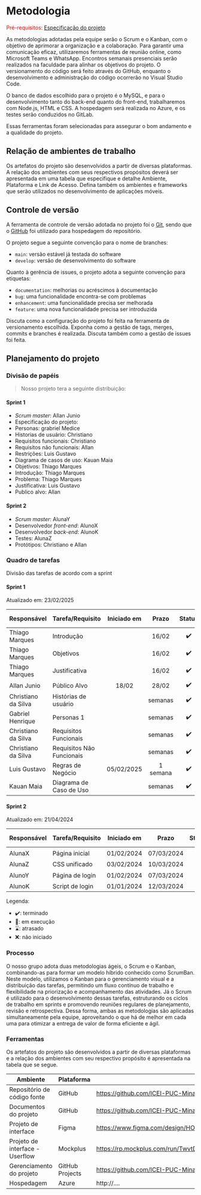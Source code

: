 
# Metodologia

<span style="color:red">Pré-requisitos: <a href="02-Especificacao.md"> Especificação do projeto</a></span>

As metodologias adotadas pela equipe serão o Scrum e o Kanban, com o objetivo de aprimorar a organização e a colaboração. Para garantir uma comunicação eficaz, utilizaremos ferramentas de reunião online, como Microsoft Teams e WhatsApp. Encontros semanais presenciais serão realizados na faculdade para alinhar os objetivos do projeto. O versionamento do código será feito através do GitHub, enquanto o desenvolvimento e administração do código ocorrerão no Visual Studio Code.

O banco de dados escolhido para o projeto é o MySQL, e para o desenvolvimento tanto do back-end quanto do front-end, trabalharemos com Node.js, HTML e CSS. A hospedagem será realizada no Azure, e os testes serão conduzidos no GitLab.

Essas ferramentas foram selecionadas para assegurar o bom andamento e a qualidade do projeto.

## Relação de ambientes de trabalho

Os artefatos do projeto são desenvolvidos a partir de diversas plataformas. A relação dos ambientes com seus respectivos propósitos deverá ser apresentada em uma tabela que especifique e detalhe Ambiente, Plataforma e Link de Acesso. Defina também os ambientes e frameworks que serão utilizados no desenvolvimento de aplicações móveis.

## Controle de versão

A ferramenta de controle de versão adotada no projeto foi o [Git](https://git-scm.com/), sendo que o [GitHub](https://github.com) foi utilizado para hospedagem do repositório.

O projeto segue a seguinte convenção para o nome de branches:

- `main`: versão estável já testada do software
- `develop`: versão de desenvolvimento do software

Quanto à gerência de issues, o projeto adota a seguinte convenção para etiquetas:

- `documentation`: melhorias ou acréscimos à documentação
- `bug`: uma funcionalidade encontra-se com problemas
- `enhancement`: uma funcionalidade precisa ser melhorada
- `feature`: uma nova funcionalidade precisa ser introduzida

Discuta como a configuração do projeto foi feita na ferramenta de versionamento escolhida. Exponha como a gestão de tags, merges, commits e branches é realizada. Discuta também como a gestão de issues foi feita.

## Planejamento do projeto

###  Divisão de papéis

> Nosso projeto tera a seguinte distribuição:

#### Sprint 1
- _Scrum master_: Allan Junio
- Especificação do projeto: 
- Personas: grabriel Medice
- Historias de usuário: Christiano
- Requisitos funcionais: Christiano
- Requisitos não funcionais: Allan
- Restrições: Luis Gustavo
- Diagrama de casos de uso: Kauan Maia
- Objetivos: Thiago Marques
- Introdução: Thiago Marques
- Problema: Thiago Marques
- Justificativa: Luis Gustavo
- Publico alvo: Allan



#### Sprint 2
- _Scrum master_: AlunaY
- Desenvolvedor _front-end_: AlunoX
- Desenvolvedor _back-end_: AlunoK
- Testes: AlunaZ
- Protótipos: Christiano e Allan

###  Quadro de tarefas

Divisão das tarefas de acordo com a sprint 

#### Sprint 1

Atualizado em: 23/02/2025

| Responsável   | Tarefa/Requisito | Iniciado em    | Prazo      | Status | Terminado em    |
| :----         |    :----         |      :----:    | :----:     | :----: | :----:          |
|Thiago Marques | Introdução |     |16/02  | ✔️    |  26/02    |
|Thiago Marques | Objetivos    |     | 16/02 | ✔️    | 26/02                |
|Thiago Marques | Justificativa   |     | 16/02 | ✔️    |  26/02 
|Allan Junio | Público Alvo  |  18/02   | 28/02 | ✔️    | 28/02  |
|Christiano da Silva|  Histórias de usuário  |     |semanas | ✔️      |                 |
| Gabriel Henrique| Personas 1  |         | semanas | ✔️      |       |
| Christiano da Silva| Requisitos Funcionais  |         | semanas | ✔️      |       |
| Christiano da Silva| Requisitos Não Funcionais  |         |semanas  | ✔️      |       |
| Luis Gustavo | Regras de Negócio  |   05/02/2025      | 1 semana | ✔️      |  11/02/2025     |
| Kauan Maia | Diagrama de Caso de Uso  |        |  semanas | ✔️      |      |


#### Sprint 2

Atualizado em: 21/04/2024

| Responsável   | Tarefa/Requisito | Iniciado em    | Prazo      | Status | Terminado em    |
| :----         |    :----         |      :----:    | :----:     | :----: | :----:          |
| AlunaX        | Página inicial   | 01/02/2024     | 07/03/2024 | ✔️    | 05/02/2024      |
| AlunaZ        | CSS unificado    | 03/02/2024     | 10/03/2024 | 📝    |                 |
| AlunoY        | Página de login  | 01/02/2024     | 07/03/2024 | ⌛     |                 |
| AlunoK        | Script de login  |  01/01/2024    | 12/03/2024 | ❌    |       |


Legenda:
- ✔️: terminado
- 📝: em execução
- ⌛: atrasado
- ❌: não iniciado



### Processo

O nosso grupo adota duas metodologias ágeis, o Scrum e o Kanban, combinando-as para formar um modelo híbrido conhecido como ScrumBan. Neste modelo, utilizamos o Kanban para o gerenciamento visual e a distribuição das tarefas, permitindo um fluxo contínuo de trabalho e flexibilidade na priorização e acompanhamento das atividades. Já o Scrum é utilizado para o desenvolvimento dessas tarefas, estruturando os ciclos de trabalho em sprints e promovendo reuniões regulares de planejamento, revisão e retrospectiva. Dessa forma, ambas as metodologias são aplicadas simultaneamente pela equipe, aproveitando o que há de melhor em cada uma para otimizar a entrega de valor de forma eficiente e ágil.

### Ferramentas

Os artefatos do projeto são desenvolvidos a partir de diversas plataformas e a relação dos ambientes com seu respectivo propósito é apresentada na tabela que se segue.

| Ambiente                            | Plataforma                         | Link de acesso                         |
|-------------------------------------|------------------------------------|----------------------------------------|
| Repositório de código fonte         | GitHub                             | https://github.com/ICEI-PUC-Minas-PCO-ADS-TI/2025-1-p3-tidai-Grupo2/tree/main                         |
| Documentos do projeto               | GitHub                             |https://github.com/ICEI-PUC-Minas-PCO-ADS-TI/2025-1-p3-tidai-Grupo2/tree/main                          |
| Projeto de interface                | Figma                              | https://www.figma.com/design/HOKK8Z1TzB6bPkutBZjCTI/Untitled?node-id=1-2965&t=PMBLbvdI94FArAoD-0                    |
| Projeto de interface - Userflow     | Mockplus                             | https://rp.mockplus.com/run/TwvtDUYRSm/i88ReQcp8lcps=expand&rps=expand&nav=1&ha=0&la=0&fc=1&dt=iphoneX&out=0&rt=1&as=true  
| Gerenciamento do projeto            | GitHub Projects                    |https://github.com/ICEI-PUC-Minas-PCO-ADS-TI/2025-1-p3-tidai-Grupo2/projects?query=is%3Aopen                          |
| Hospedagem                          | Azure                           | http://....                            |
 
